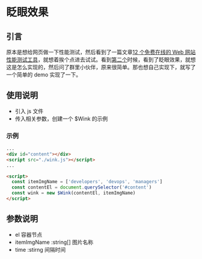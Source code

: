 # 眨眼效果

## 引言

原本是想给网页做一下性能测试，然后看到了一篇文章[12 个免费在线的 Web 网站性能测试工具](https://www.oschina.net/news/21033/12-free-online-tools-for-website-testing)，就想着挨个点进去试试。看到[第二个](https://k6.io/)时候，看到了眨眼效果，就想这是怎么实现的，然后问了群里小伙伴，原来很简单。那也想自己实现下，就写了一个简单的 demo 实现了一下。

## 使用说明

- 引入 js 文件
- 传入相关参数，创建一个 $Wink 的示例

### 示例

```html
...
<div id="content"></div>
<script src="./wink.js"></script>
...

<script>
  const itemImgName = ['developers', 'devops', 'managers']
  const contentEl = document.querySelector('#content')
  const wink = new $Wink(contentEl, itemImgName)
</script>
```

## 参数说明
- el
  容器节点
- itemImgName :string[]
  图片名称
- time :stirng
  间隔时间 
